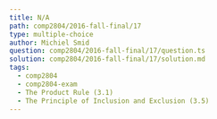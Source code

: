 ```yaml
---
title: N/A
path: comp2804/2016-fall-final/17
type: multiple-choice
author: Michiel Smid
question: comp2804/2016-fall-final/17/question.ts
solution: comp2804/2016-fall-final/17/solution.md
tags:
  - comp2804
  - comp2804-exam
  - The Product Rule (3.1)
  - The Principle of Inclusion and Exclusion (3.5)
---
```

